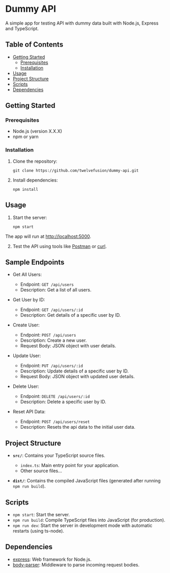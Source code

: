 # Dummy API 

A simple app for testing API with dummy data built with Node.js, Express and TypeScript.

## Table of Contents

- [Getting Started](#getting-started)
  - [Prerequisites](#prerequisites)
  - [Installation](#installation)
- [Usage](#usage)
- [Project Structure](#project-structure)
- [Scripts](#scripts)
- [Dependencies](#dependencies)

## Getting Started

### Prerequisites

- Node.js (version X.X.X)
- npm or yarn

### Installation

1. Clone the repository:
   ```
   git clone https://github.com/twelvefusion/dummy-api.git
   ```

2. Install dependencies:
   ```
   npm install
   ```

## Usage

1. Start the server:
    ```
   npm start
   ```

The app will run at [http://localhost:5000](http://localhost:5000).

2. Test the API using tools like [Postman](https://www.postman.com/) or [curl](https://curl.se/).

## Sample Endpoints

- Get All Users:
  - Endpoint: `GET /api/users`
  - Description: Get a list of all users.

- Get User by ID:
  - Endpoint: `GET /api/users/:id`
  - Description: Get details of a specific user by ID.

- Create User:
  - Endpoint: `POST /api/users`
  - Description: Create a new user.
  - Request Body: JSON object with user details.

- Update User:
  - Endpoint: `PUT /api/users/:id`
  - Description: Update details of a specific user by ID.
  - Request Body: JSON object with updated user details.

- Delete User:
  - Endpoint: `DELETE /api/users/:id`
  - Description: Delete a specific user by ID.

- Reset API Data:
  - Endpoint: `POST /api/users/reset`
  - Description: Resets the api data to the initial user data.

## Project Structure

- **`src/`**: Contains your TypeScript source files.
  - `index.ts`: Main entry point for your application.
  - Other source files...

- **`dist/`**: Contains the compiled JavaScript files (generated after running `npm run build`).

## Scripts

- `npm start`: Start the server.
- `npm run build`: Compile TypeScript files into JavaScript (for production).
- `npm run dev`: Start the server in development mode with automatic restarts (using ts-node).

## Dependencies

- [express](https://www.npmjs.com/package/express): Web framework for Node.js.
- [body-parser](https://www.npmjs.com/package/body-parser): Middleware to parse incoming request bodies.
